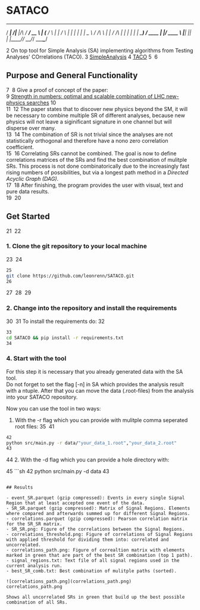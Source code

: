 # SATACO

  _____      _______       _____ ____  
  / ____|  /\|__   __|/\   / ____/ __ \ 
 | (___   /  \  | |  /  \ | |   | |  | |
  \___ \ / /\ \ | | / /\ \| |   | |  | |
  ____) / ____ \| |/ ____ \ |___| |__| |
 |_____/_/    \_\_/_/    \_\_____\____/ 

2
On top tool for Simple Analysis (SA) implementing algorithms from 
Testing Analyses' COrrelations (TACO).
3
[SimpleAnalysis](https://simpleanalysis.docs.cern.ch)
4
[TACO](https://gitlab.com/t-a-c-o/)
5
​
6
## Purpose and General Functionality
7
​
8
Give a proof of concept of the paper: <br>
9
[Strength in numbers: optimal and scalable combination of LHC 
new-physics searches](https://arxiv.org/abs/2209.00025)
10
<br>
11
​
12
The paper states that to discover new physics beyond the SM, it will be 
necessary to combine multiple SR of different analyses, because new physics 
will not leave a siginificant signature in one channel but will disperse over many.<br>
13
​
14
The combination of SR is not trivial since the analyses are not statistically 
orthogonal and therefore have a nono zero correlation coefficient.<br>
15
​
16
Correlating SRs cannot be combined. The goal is now to define correlations 
matrices of the SRs and find the best combination of mulitple SRs. 
This process is not done combinatorically due to the increasingly fast rising 
numbers of possibilities, but via a longest path method in a _Directed Acyclic Graph (DAG)_. <br>
17
​
18
After finishing, the program provides the user with visual, text and pure data results.<br>
19
​
20
## Get Started
21
​
22
### 1. Clone the git repository to your local machine
23
​
24
```sh
25
git clone https://github.com/leonrenn/SATACO.git
26
```
27
​
28
​
29
### 2. Change into the repository and install the requirements
30
​
31
To install the requirements do:
32
```sh
33
cd SATACO && pip install -r requirements.txt
34
```

### 4. Start with the tool
For this step it is necessary that you already generated data with the SA tool.<br>
Do not forget to set the flag [-n] in SA which provides the analysis result with a
ntuple. After that you can move the data (.root-files) from the analysis into your 
SATACO repository.<br>

Now you can use the tool in two ways:
1. With the -r flag which you can provide with mulitple comma seperated root files:
35
​
41
```sh
42
python src/main.py -r data/"your_data_1.root","your_data_2.root"
43
```

44
​2. With the -d flag which you can provide a hole directory with:

45
​```sh
42
python src/main.py -d data
43
```

## Results

- event_SR.parquet (gzip compressed): Events in every single Signal Region that at least accepted one event of the data.
- SR_SR.parquet (gzip compressed): Matrix of Signal Regions. Elements where compared and afterwards summed up for different Signal Regions.
- correlations.parquet (gzip compressed): Pearson correlation matrix for the SR_SR matrix.
- SR_SR.png: Figure of the correlations between the Signal Regions.
- correlations_threshold.png: Figure of correlations of Signal Regions with applied threshold for dividing them into: correlated and uncorrelated.
- correlations_path.png: Figure of correaltion matrix with elements marked in green that are part of the best SR combination (top 1 path).
- signal_regions.txt: Text file of all signal regions used in the current analysis run.
- best_SR_comb.txt: Best combination of mulitple paths (sorted).

![correlations_path.png](correlations_path.png)
correlations_path.png

Shows all uncorrelated SRs in green that build up the best possible combination of all SRs.